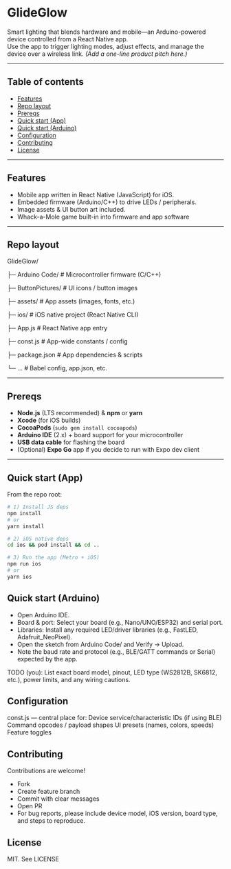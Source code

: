 # GlideGlow

Smart lighting that blends hardware and mobile—an Arduino-powered device controlled from a React Native app.  
Use the app to trigger lighting modes, adjust effects, and manage the device over a wireless link. _(Add a one-line product pitch here.)_

---

## Table of contents

- [Features](#features)
- [Repo layout](#repo-layout)
- [Prereqs](#prereqs)
- [Quick start (App)](#quick-start-app)
- [Quick start (Arduino)](#quick-start-arduino)
- [Configuration](#configuration)
- [Contributing](#contributing)
- [License](#license)

---

## Features

- Mobile app written in React Native (JavaScript) for iOS.
- Embedded firmware (Arduino/C++) to drive LEDs / peripherals.
- Image assets & UI button art included.
- Whack-a-Mole game built-in into firmware and app software

---

## Repo layout

GlideGlow/

├─ Arduino Code/ # Microcontroller firmware (C/C++)

├─ ButtonPictures/ # UI icons / button images

├─ assets/ # App assets (images, fonts, etc.)

├─ ios/ # iOS native project (React Native CLI)

├─ App.js # React Native app entry

├─ const.js # App-wide constants / config

├─ package.json # App dependencies & scripts

└─ ... # Babel config, app.json, etc.

---

## Prereqs

- **Node.js** (LTS recommended) & **npm** or **yarn**
- **Xcode** (for iOS builds)
- **CocoaPods** (`sudo gem install cocoapods`)
- **Arduino IDE** (2.x) + board support for your microcontroller
- **USB data cable** for flashing the board
- (Optional) **Expo Go** app if you decide to run with Expo dev client

---

## Quick start (App)

From the repo root:

```bash
# 1) Install JS deps
npm install
# or
yarn install

# 2) iOS native deps
cd ios && pod install && cd ..

# 3) Run the app (Metro + iOS)
npm run ios
# or
yarn ios
```

## Quick start (Arduino)

- Open Arduino IDE.
- Board & port: Select your board (e.g., Nano/UNO/ESP32) and serial port.
- Libraries: Install any required LED/driver libraries (e.g., FastLED, Adafruit_NeoPixel).
- Open the sketch from Arduino Code/ and Verify → Upload.
- Note the baud rate and protocol (e.g., BLE/GATT commands or Serial) expected by the app.

TODO (you): List exact board model, pinout, LED type (WS2812B, SK6812, etc.), power limits, and any wiring cautions.

## Configuration

const.js — central place for:
Device service/characteristic IDs (if using BLE)
Command opcodes / payload shapes
UI presets (names, colors, speeds)
Feature toggles

## Contributing

Contributions are welcome!

- Fork
- Create feature branch
- Commit with clear messages
- Open PR
- For bug reports, please include device model, iOS version, board type, and steps to reproduce.

## License

MIT. See LICENSE
